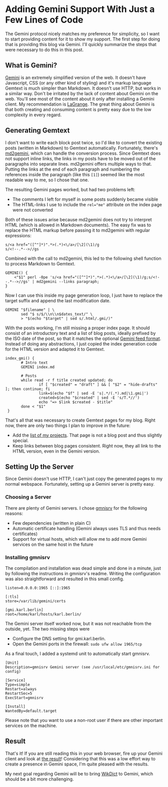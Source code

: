 # Adding Gemini Support With Just a Few Lines of Code

The Gemini protocol nicely matches my preference for simplicity, so I want to start providing content for it to show my support. The first step for doing that is providing this blog via Gemini. I'll quickly summarize the steps that were necessary to do this in this post.

## What is Gemini?

[Gemini](https://gemini.circumlunar.space/) is an extremely simplified version of the web. It doesn't have Javascript, CSS (or any other kind of styling) and it's markup language Gemtext is much simpler than Markdown. It doesn't use HTTP, but works in a similar way. Don't be irritated by the lack of content about Gemini on the web. You'll see most of the content about it only after installing a Gemini client. My recommendation is [LaGrange](https://gmi.skyjake.fi/lagrange/). The great thing about Gemini is that both creating and consuming content is pretty easy due to the low complexity in every regard.

## Generating Gemtext

I don't want to write each block post twice, so I'd like to convert the existing posts (written in Markdown) to Gemtext automatically. Fortunately, there's [md2gemini](https://github.com/makeworld-the-better-one/md2gemini), which can handle the conversion process. Since Gemtext does not support inline links, the links in my posts have to be moved out of the paragraphs into separate lines. md2gemini offers multiple ways to that. Putting the links at the end of each paragraph and numbering the references inside the paragraph (like this `[1]`) seemed like the most readable way to me, so I chose that one.

The resulting Gemini pages worked, but had two problems left:
* The comments I left for myself in some posts suddenly became visible
* The HTML-links I use to include the `rel="me"` attribute on the index page were not converted

Both of these issues arise because md2gemini does not try to interpret HTML (which is allowed in Markdown documents). The easy fix was to replace the HTML markup before passing it to md2gemini with regular expressions:
```
s/<a href="([^"]*)".*>(.*)<\/a>/[\2](\1)/g
s/<!--.*-->//gs
```

Combined with the call to md2gemini, this led to the following shell function to process Markdown to Gemtext.
```
GEMINI() {
	<"$1" perl -0pe 's/<a href="([^"]*)".*>(.*)<\/a>/[\2](\1)/g;s/<!--.*-->//gs' | md2gemini --links paragraph;
}
```

Now I can use this inside my page generation loop, I just have to replace the target suffix and append the last modification date.

```
GEMINI "$filename" | \
	   sed "$ s/$/\\n\\n$dates_text/" \
	   > "$(echo "$target" | sed s/.html/.gmi/)"
```

With the posts working, I'm still missing a proper index page. It should consist of an introductory text and a list of blog posts, ideally prefixed by the ISO date of the post, so that it matches the optional [Gemini feed format](gemini://gemini.circumlunar.space/docs/companion/subscription.gmi). Instead of doing any abstractions, I just copied the index generation code for the HTML version and adapted it to Gemtext.

```
index_gmi() {
       # Intro text
       GEMINI index.md

       # Posts
       while read -r f title created updated; do
               if [ "$created" = "draft" ] && [ "$2" = "hide-drafts" ]; then continue; fi
               link=$(echo "$f" | sed -E 's|.*/(.*).md|\1.gmi|')
               created=$(echo "$created" | sed -E 's/T.*//')
               echo "=> $link $created - $title"
       done < "$1"
 }
```

That's all that was necessary to create Gemtext pages for my blog. Right now, there are only two things I plan to improve in the future:
* Add the [list of my projects](projects.html). That page is not a blog post and thus slightly special.
* Keep links between blog pages consistent. Right now, they all link to the HTML version, even in the Gemini version.

## Setting Up the Server

Since Gemini doesn't use HTTP, I can't just copy the generated pages to my normal webspace. Fortunately, setting up a Gemini server is pretty easy.

### Choosing a Server

There are plenty of Gemini servers. I chose [gmnisrv](https://git.sr.ht/~sircmpwn/gmnisrv) for the following reasons:
* Few dependencies (written in plain C)
* Automatic certificate handling (Gemini always uses TLS and thus needs certificates)
* Support for virtual hosts, which will allow me to add more Gemini services on the same host in the future

### Installing gmnisrv

The compilation and installation was dead simple and done in a minute, just by following the instructions in gmnisrv's readme. Writing the configuration was also straightforward and resulted in this small config.

```
listen=0.0.0.0:1965 [::]:1965

[:tls]
store=/var/lib/gemini/certs

[gmi.karl.berlin]
root=/home/karl/hosts/karl.berlin/
```

The Gemini server itself worked now, but it was not reachable from the outside, yet. The two missing steps were
* Configure the DNS setting for gmi.karl.berlin.
* Open the Gemini ports in the firewall: `sudo ufw allow 1965/tcp`

As a final touch, I added a systemd unit to automatically start gmnisrv.

```
[Unit]
Description=gmnisrv Gemini server (see /usr/local/etc/gmnisrv.ini for config)

[Service]
Type=simple
Restart=always
RestartSec=5
ExecStart=gmnisrv

[Install]
WantedBy=default.target
```

Please note that you want to use a non-root user if there are other important services on the machine.

## Result

That's it! If you are still reading this in your web browser, fire up your Gemini client and look at [the result](gemini://gmi.karl.berlin/)! Considering that this was a low effort way to create a presence in Gemini space, I'm quite pleased with the results.

My next goal regarding Gemini will be to bring [WikDict](http://www.wikdict.com) to Gemini, which should be a bit more challenging.
